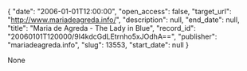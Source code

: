 {
  "date": "2006-01-01T12:00:00", 
  "open_access": false, 
  "target_url": "http://www.mariadeagreda.info/", 
  "description": null, 
  "end_date": null, 
  "title": "Maria de Agreda - The Lady in Blue", 
  "record_id": "20060101T120000/9I4kdcGdLEtrnho5xJOdhA==", 
  "publisher": "mariadeagreda.info", 
  "slug": 13553, 
  "start_date": null
}

None